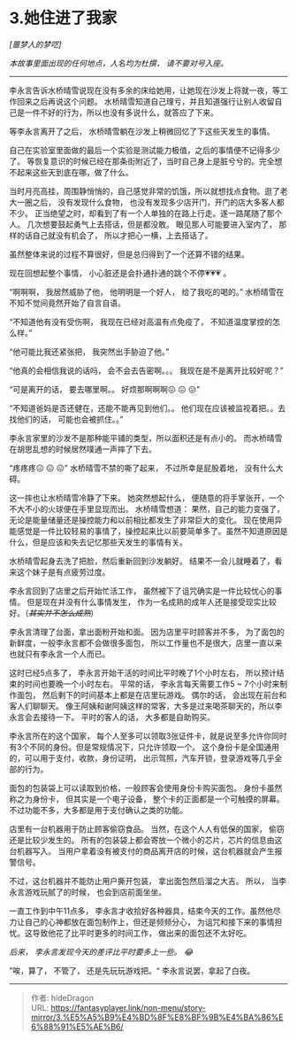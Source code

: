 # 3.她住进了我家


*[噩梦人的梦呓]*

*本故事里面出现的任何地点，人名均为杜撰， 请不要对号入座。*

-----

李永言告诉水桥晴雪说现在没有多余的床给她用，让她现在沙发上将就一夜，等工作回来之后再说这个问题。 水桥晴雪知道自己理亏，并且知道强行让别人收留自己是一件不好的行为，所以也没有多说什么，就答应了下来。

等李永言离开了之后， 水桥晴雪躺在沙发上稍微回忆了下这些天发生的事情。

自己在实验室里面做的最后一个实验是测试能力极值，之后的事情便不记得多少了。 等恢复意识的时候已经在那条街附近了，当时自己身上是脏兮兮的。完全想不起来这些天到底在哪，做了什么。

当时月亮高挂，周围静悄悄的，自己感觉非常的饥饿，所以就想找点食物。逛了老大一圈之后， 没有发现什么食物， 也没有发现多少店开门，开门的店大多客人都不少。 正当绝望之时，却看到了有一个人单独的在路上行走。遂一路尾随了那个人。 几次想要鼓起勇气上去搭话，但是都没敢。 眼见那人可能要进入室内了， 那样的话自己就没有机会了， 所以才把心一横，上去搭话了。 

虽然整体来说的过程不算很好，但是总归得到了一个还算不错的结果。

现在回想起整个事情， 小心脏还是会扑通扑通的跳个不停💗💗💗 。

“啊啊啊， 我居然威胁了他， 他明明是一个好人， 给了我吃的喝的。”  水桥晴雪在不知不觉间竟然开始了自言自语。

“不知道他有没有受伤啊， 我现在已经对高温有点免疫了， 不知道温度掌控的怎么样。”

“他可能比我还紧张把， 我突然出手胁迫了他。”

“他真的会相信我说的话吗， 会不会去告密啊。。。  我现在是不是离开比较好呢？”

“可是离开的话， 要去哪里啊。。  好烦那啊啊啊😖 😖 😖”

“不知道爸妈是否还健在，还能不能再见到他们。。 他们现在应该被监视着把。。去找他们的话， 可能也会被抓住。。”

李永言家里的沙发不是那种能平铺的类型，所以面积还是有点小的。 而水桥晴雪在胡思乱想的时候居然噗通一声摔了下去。

“疼疼疼😖 😖 😖” 水桥晴雪不禁的嘶了起来， 不过所幸是屁股着地， 没有什么大碍。 

这一摔也让水桥晴雪冷静了下来。 她突然想起什么， 便随意的将手掌张开，一个不大不小的火球便在手里显现而出。 水桥晴雪想道： 果然，自己的能力变强了， 无论是能量储量还是操控能力和以前相比都发生了非常巨大的变化。 现在使用异能感觉是一件比较轻易的事情了，操控起来比以前要简单多了。虽然不知道原因是什么，但是应该和失去记忆那些天发生的事情有关。

水桥晴雪起身去洗了把脸，然后重新回到沙发躺好。 结果不一会儿就睡着了，看来这个妹子是有点疲劳过度。

李永言回到了店里之后开始忙活工作， 虽然被下了诅咒确实是一件比较忧心的事情。 但是现在并没有什么事情发生， 作为一名成熟的成年人还是接受现实比较好。（*~~其实并不怎么成熟~~*）  

李永言清理了台面，拿出面粉开始和面。 因为店里平时顾客并不多， 为了面包的新鲜度，一般李永言都不会做很多面包， 所以工作量也不是很大，店里一直以来也就只有李永言一个人而已。

这时已经5点多了， 李永言开始干活的时间比平时晚了1个小时左右， 所以预计结束的时间也要晚一个小时左右。 平常的话， 李永言每天需要工作5 ~ 7个小时来制作面包， 然后剩下的时间基本上都是在店里玩游戏。  偶尔的话， 会出现在前台和客人们聊聊天。 像王阿姨和谢阿姨这样的常客，大多是过来喝茶聊天的，所以李永言会去接待一下。 平时的客人的话， 大多都是自助购买。 

李永言所在的这个国家， 每个人至多可以领取3张证件卡，就是说至多允许你同时有3个不同的身份。但是常规情况下，只允许领取一个。 这个身份卡是全国通用的，可以用于支付，收款，身份证明， 出示驾照，汽车开锁，登录游戏等几乎全部的行为。

面包的包装袋上可以读取到价格，一般顾客会使用身份卡购买面包。  身份卡虽然称之为身份卡， 但其实是一个电子设备， 整个卡的正面都是一个可触摸的屏幕。不过功能不多，大多都是用于支付确认之类的功能。

店里有一台机器用于防止顾客偷窃食品。 当然，在这个人人有低保的国家， 偷窃还是比较少发生的。 所有的包装袋上都会寄放一个微小的芯片，芯片的信息由这台机器写入。 当用户拿着没有被支付的商品离开店的时候，这台机器就会产生报警信号。 

不过，这台机器并不能防止用户撕开包装， 拿出面包然后溜之大吉。 所以， 当李永言游戏玩腻了的时候， 也会到店前面坐坐。

一直工作到中午11点多， 李永言才收拾好各种器具，结束今天的工作。虽然他尽力让自己的心神都放在面包制作上，但还是频频分心， 为诅咒和接下来的事情担忧。这导致他花了比平时更多的时间工作， 做出来的面包还不太好吃。 

*后来， 李永言发现今天的差评比平时要多上一些。 :joy:*

”唉，算了， 不管了， 还是先玩玩游戏把。“ 李永言说罢，拿起了白夜。


---

> 作者: hideDragon  
> URL: https://fantasyplayer.link/non-menu/story-mirror/3.%E5%A5%B9%E4%BD%8F%E8%BF%9B%E4%BA%86%E6%88%91%E5%AE%B6/  

